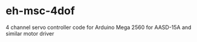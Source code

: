 # eh-msc-4dof
4 channel servo controller code for Arduino Mega 2560 for AASD-15A and similar motor driver
